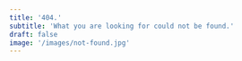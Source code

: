 ```yaml
---
title: '404.'
subtitle: 'What you are looking for could not be found.'
draft: false
image: '/images/not-found.jpg'
---
```

